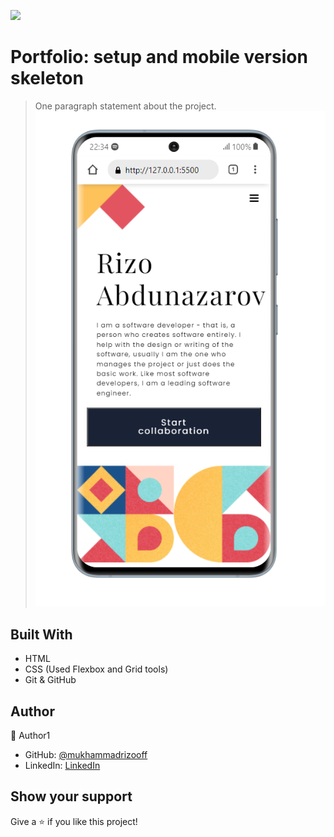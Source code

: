 ![](https://img.shields.io/badge/Microverse-blueviolet)

# Portfolio: setup and mobile version skeleton

> One paragraph statement about the project.
![screenshot](./2021-12-01_22-34-15.png)



## Built With

- HTML
- CSS (Used Flexbox and Grid tools)
- Git & GitHub


## Author

👤 Author1

- GitHub: [@mukhammadrizooff](https://github.com/mukhammadrizooff)
- LinkedIn: [LinkedIn](linkedin.com/in/mukhammadrizooff)

## Show your support

Give a ⭐️ if you like this project!
